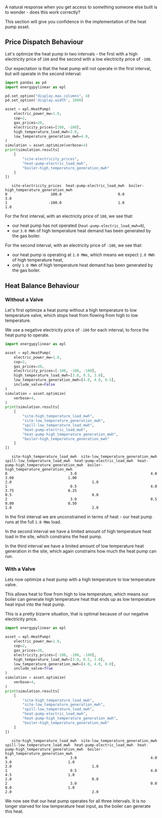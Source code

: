 A natural response when you get access to something someone else built is to wonder - does this work correctly?

This section will give you confidence in the implementation of the heat pump asset.

## Price Dispatch Behaviour

Let's optimize the heat pump in two intervals - the first with a high electricity price of `100` and the second with a low  electricity price of `-100`.

Our expectation is that the heat pump will not operate in the first interval, but will operate in the second interval:

```python
import pandas as pd
import energypylinear as epl

pd.set_option("display.max_columns", 4)
pd.set_option('display.width', 1000)

asset = epl.HeatPump(
    electric_power_mw=1.0,
    cop=2,
    gas_prices=20,
    electricity_prices=[100, -100],
    high_temperature_load_mwh=3.0,
    low_temperature_generation_mwh=4.0,
)
simulation = asset.optimize(verbose=4)
print(simulation.results[
    [
        "site-electricity_prices",
        "heat-pump-electric_load_mwh",
        "boiler-high_temperature_generation_mwh"
    ]
])
```

```
   site-electricity_prices  heat-pump-electric_load_mwh  boiler-high_temperature_generation_mwh
0                    100.0                          0.0                                     3.0
1                   -100.0                          1.0                                     1.0
```

For the first interval, with an electricity price of `100`, we see that:

- our heat pump has not operated (`heat-pump-electric_load_mwh=0`),
- our `3.0 MWh` of high temperature heat demand has been generated by the gas boiler.

For the second interval, with an electricity price of `-100`, we see that:

- our heat pump is operating at `1.0 MWe`, which means we expect `2.0 MWh` of high temperature heat,
- only `1.0 MWh` of high temperature heat demand has been generated by the gas boiler.

## Heat Balance Behaviour

### Without a Valve

Let's first optimize a heat pump without a high temperature to low temperature valve, which stops heat from flowing from high to low temperature.

We use a negative electricity price of `-100` for each interval, to force the heat pump to operate.

```python
import energypylinear as epl

asset = epl.HeatPump(
    electric_power_mw=1.0,
    cop=2,
    gas_prices=20,
    electricity_prices=[-100, -100, -100],
    high_temperature_load_mwh=[3.0, 0.5, 3.0],
    low_temperature_generation_mwh=[4.0, 4.0, 0.5],
    include_valve=False
)
simulation = asset.optimize(
    verbose=4,
)
print(simulation.results[
    [
        "site-high_temperature_load_mwh",
        "site-low_temperature_generation_mwh",
        "spill-low_temperature_load_mwh",
        "heat-pump-electric_load_mwh",
        "heat-pump-high_temperature_generation_mwh",
        "boiler-high_temperature_generation_mwh"
    ]
])
```

```
   site-high_temperature_load_mwh  site-low_temperature_generation_mwh  spill-low_temperature_load_mwh  heat-pump-electric_load_mwh  heat-pump-high_temperature_generation_mwh  boiler-high_temperature_generation_mwh
0                             3.0                                  4.0                            3.00                         1.00                                        2.0                                     1.0
1                             0.5                                  4.0                            3.75                         0.25                                        0.5                                     0.0
2                             3.0                                  0.5                            0.00                         0.50                                        1.0                                     2.0
```

In the first interval we are unconstrained in terms of heat - our heat pump runs at the full `1.0 MWe` load.

In the second interval we have a limited amount of high temperature heat load in the site, which constrains the heat pump.

In the third interval we have a limited amount of low temperature heat generation in the site, which again constrains how much the heat pump can run.

### With a Valve

Lets now optimize a heat pump with a high temperature to low temperature valve.

This allows heat to flow from high to low temperature, which means our boiler can generate high temperature heat that ends up as low temperature heat input into the heat pump.

This is a pretty bizarre situation, that is optimal because of our negative electricity price.

```python
import energypylinear as epl

asset = epl.HeatPump(
    electric_power_mw=1.0,
    cop=2,
    gas_prices=20,
    electricity_prices=[-100, -100, -100],
    high_temperature_load_mwh=[3.0, 0.5, 3.0],
    low_temperature_generation_mwh=[4.0, 4.0, 0.0],
    include_valve=True
)
simulation = asset.optimize(
    verbose=4,
)
print(simulation.results[
    [
        "site-high_temperature_load_mwh",
        "site-low_temperature_generation_mwh",
        "spill-low_temperature_load_mwh",
        "heat-pump-electric_load_mwh",
        "heat-pump-high_temperature_generation_mwh",
        "boiler-high_temperature_generation_mwh"
    ]
])
```

```
   site-high_temperature_load_mwh  site-low_temperature_generation_mwh  spill-low_temperature_load_mwh  heat-pump-electric_load_mwh  heat-pump-high_temperature_generation_mwh  boiler-high_temperature_generation_mwh
0                             3.0                                  4.0                             3.0                          1.0                                        2.0                                     1.0
1                             0.5                                  4.0                             4.5                          1.0                                        2.0                                     0.0
2                             3.0                                  0.0                             0.0                          1.0                                        2.0                                     2.0
```

We now see that our heat pump operates for all three intervals.  It is no longer starved for low temperature heat input, as the boiler can generate this heat.
